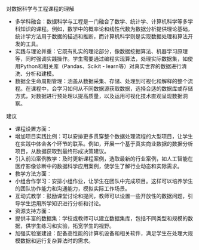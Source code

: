 对数据科学与工程课程的理解
 
- 多学科融合：数据科学与工程是一门融合了数学、统计学、计算机科学等多学科知识的课程。例如，数学中的概率论和线性代数为数据分析提供理论基础，统计学方法用于数据的描述和推断，而计算机科学则是实现数据处理和算法开发的工具。
- 实践与理论并重：它既有扎实的理论部分，像数据挖掘算法、机器学习原理等，同时强调实践操作。学生需要通过编程实现算法，处理实际数据集，如使用Python和相关库（Pandas、Scikit - learn等）对真实世界的数据进行清洗、分析和建模。
- 数据全生命周期管理：涵盖从数据采集、存储、处理到可视化和解释的整个流程。在课程中，会学习如何从不同数据源获取数据，选择合适的数据库或存储方式，对数据进行预处理以提高质量，以及运用可视化技术直观呈现数据洞察。
 
建议
 
- 课程设置方面：
- 增加项目实践比例：可以安排更多贯穿整个数据处理流程的大型项目，让学生在实践中体会各个环节的联系。例如，开展一个基于真实商业数据的数据分析项目，从数据获取到最终形成决策建议。
- 引入前沿案例教学：及时更新课程案例，选取最新的行业案例，如人工智能在医疗影像诊断中的数据科学应用案例，使学生了解行业动态和实际需求。
- 教学方法方面：
- 小组合作学习：安排小组作业，让学生在团队中完成项目。这样可以培养学生的团队协作能力和沟通能力，模拟实际工作场景。
- 互动式教学：鼓励课堂讨论和提问，教师可以设置一些开放性的数据问题，引导学生运用所学知识进行分析和讨论。
- 资源支持方面：
- 提供丰富的数据集：学校或教师可以建立数据集库，包括不同类型和规模的数据，供学生练习和实验，拓宽学生的视野。
- 加强实验室建设：配备高性能的计算机设备和相关软件，满足学生在处理大规模数据和运行复杂算法时的需求。
